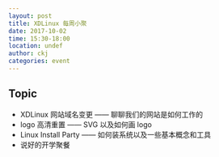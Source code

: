 ```yaml
---
layout: post
title: XDLinux 每周小聚
date: 2017-10-02
time: 15:30-18:00
location: undef
author: ckj
categories: event
---
```

## Topic

* XDLinux 网站域名变更 —— 聊聊我们的网站是如何工作的
* logo 高清重置 —— SVG 以及如何画 logo
* Linux Install Party —— 如何装系统以及一些基本概念和工具
* 说好的开学聚餐

